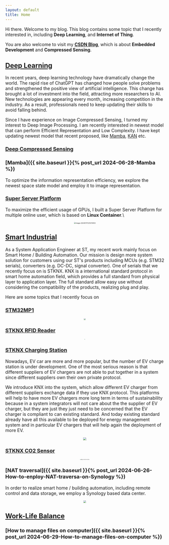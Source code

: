 ```yaml
---
layout: default
title: Home
---
```




Hi there. Welcome to my blog. This blog contains some topic that I recently interested in, including **Deep Learning**, and **Internet of Thing**.

You are also welcome to visit my [**CSDN Blog**](https://dwgan.blog.csdn.net/), which is about **Embedded Development**  and **Compressed Sensing**.

## [Deep Learning]()

In recent years, deep learning technology have dramatically change the world. The rapid rise of ChatGPT has changed how people solve problems and strengthened the positive view of artificial intelligence. This change has brought a lot of investment into the field, attracting more researchers to AI. New technologies are appearing every month, increasing competition in the industry. As a result, professionals need to keep updating their skills to avoid falling behind.

Since I have experience on Image Compressed Sensing, I turned my interest to Deep Image Processing. I am recently interested in newest model that can perform Efficient Representation and Low Complexity. I have kept updating newest model that recent proposed, like [Mamba](https://arxiv.org/abs/2312.00752), [KAN](https://arxiv.org/abs/2404.19756) etc.

### [Deep Compressed Sensing]()



### [**Mamba**]({{ site.baseurl }}{% post_url 2024-06-28-Mamba %})

To optimize the information representation efficiency, we explore the newest space state model and employ it to image representation.



### [**Super Server Platform**](https://dwgan.github.io/super-server-platform/)

To maximize the efficient usage of GPUs, I built a Super Server Platform for multiple online user, which is based on **Linux Container**.\

<p align="center">
	<img src="https://dwgan.top/PicGo/img/202406211933798.png" alt="image-20240117221213953" style="zoom:35%;" />
</p>




## [Smart Industrial]()

As a System Application Engineer at ST, my recent work mainly focus on Smart Home / Building Automation. Our mission is design more system solution for customers using our ST's products including MCUs (e.g. STM32 serials), converters (e.g. DC-DC, signal converter). One of serials that we recently focus on is STKNX. KNX is a international standard protocol in smart home automation field, which provides a full standard from physical layer to application layer. The full standard allow easy use without considering the compatibility of the products, realizing plug and play.

Here are some topics that I recently focus on

### [STM32MP1](https://www.st.com/en/microcontrollers-microprocessors/stm32mp1-series.html)

<p align="center">
  <img src="https://dwgan.top/PicGo/img/202409210037469.png" style="zoom: 33%;" />
</p>




### [**STKNX RFID Reader**](https://github.com/dwgan/STKNX-RFID-Reader)



<p align="center">
  <img src="https://dwgan.top/PicGo/img/image-20240628185032085.png" style="zoom: 18%;" />
</p>






### [**STKNX Charging Station**](https://github.com/dwgan/STKNX_ChargeStation)

Nowadays, EV car are more and more popular, but the number of EV charge station is under development. One of the most serious reason is that different suppliers of EV chargers are not able to put together in a system since different suppliers own their own private protocol. 

We introduce KNX into the system, which allow different EV charger from different suppliers exchange data if they use KNX protocol. This platforms  will help to have more EV chargers more long term in terms of sustainability because in a system integrators will not care about the the supplier of EV charger, but they are just they just need to be concerned that the EV charger is compliant to can existing standard. And today existing standard already have all this available to be deployed for energy management system and in particular EV chargers that will help again the deployment of more EV.

<p align="center">
  <img src="https://dwgan.top/PicGo/img/image-20240711175747573.png" style="zoom: 60%;" />
</p>





### [**STKNX CO2 Sensor**](https://github.com/dwgan/STKNX_CO2Sensor)

<p align="center">
	<img src="https://dwgan.top/PicGo/img/image-20240628185247365.png" alt="image-20240117221213953" style="zoom:15%;" />
</p>






### [**NAT traversal**]({{ site.baseurl }}{% post_url 2024-06-26-How-to-enploy-NAT-traversa-on-Synology %})

In order to realize smart home / building automation, including remote control and data storage, we employ a Synology based data center.

<p align="center">
  <img src="https://dwgan.top/PicGo/img/202409210040470.png" style="zoom: 50%;" />
</p>




## [Work-Life Balance]()

### [How to manage files on computer]({{ site.baseurl }}{% post_url 2024-06-29-How-to-manage-files-on-computer %})
